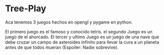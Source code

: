 # Tree-Play
Aca tenemos 3 juegos hechos en opengl y pygame en python.

El primero juego es el famoso y conocido tetris.
el segundo Juego es un juego de el ahorcado.
El tercer y ultimo Juego es un juego de una nave que debe cruzar un campo de asteroides infinito para llevar la cura a un planeta antes de que todos mueran (Espoiler: Nadie sobrevive).
